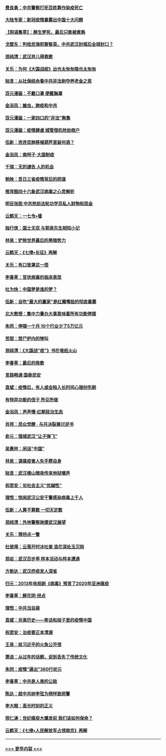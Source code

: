 #### [费良勇：中共警察打死百姓算作染疫死亡](../pages/nsc993/n11919264.md?t=03062132) 
#### [大陆专家：新冠疫情暴露出中国十大问题](../pages/nsc993/n11919187.md?t=03062132) 
#### [【网语集萃】：醉生梦死，最后只能被煮熟](../pages/nsc993/n11918994.md?t=03062132) 
#### [戈壁东：判桂民海抓黎智英，中共武汉封城后全球封口？](../pages/nsc993/n11917982.md?t=03062132) 
#### [郑纯清：武汉弃儿得救歌](../pages/nsc993/n11917881.md?t=03062132) 
#### [关乐：为何《大国战疫》出也太匆匆隐也太匆匆](../pages/nsc993/n11917792.md?t=03062132) 
#### [陆言：从社保结余看中共非法剥夺养老金之恶](../pages/nsc993/n11917084.md?t=03062132) 
#### [双元漫画：不戴口罩 便戴胸罩](../pages/nsc993/n11916447.md?t=03062132) 
#### [金浴凤：蝗虫，肺疫和中共](../pages/nsc993/n11916904.md?t=03062132) 
#### [双元漫画：一家四口的“非法”聚集](../pages/nsc993/n11916378.md?t=03062132) 
#### [双元漫画：疫情肆虐 城管借机抢劫商户](../pages/nsc993/n11916310.md?t=03062132) 
#### [伍新：连连双肺移植葫芦里装何酒？](../pages/nsc993/n11913667.md?t=03062132) 
#### [金浴凤：南柯子·大国制疫](../pages/nsc993/n11913657.md?t=03062132) 
#### [千瑞：天的谴告  人的机会](../pages/nsc993/n11913309.md?t=03062132) 
#### [勉映：吾日三省疫情背后的阴谋](../pages/nsc993/n11913079.md?t=03062132) 
#### [推背图四十六象武汉病毒之心灵解析](../pages/nsc993/n11911761.md?t=03062132) 
#### [明目张胆 中共抢劫法轮功学员私人财物和现金](../pages/nsc993/n11910262.md?t=03062132) 
#### [云鹤天：一七令▪墙](../pages/nsc993/n11910627.md?t=03062132) 
#### [独行侠：国士无双 与郭泉先生相知小记](../pages/nsc993/n11910613.md?t=03062132) 
#### [林泉：铲除世界最后的黑暗势力](../pages/nsc993/n11909320.md?t=03062132) 
#### [云鹤天：《七律▪长征》再解](../pages/nsc993/n11909327.md?t=03062132) 
#### [关乐：有口皆罩这一捂](../pages/nsc993/n11908393.md?t=03062132) 
#### [李春草：官状病毒的临床表现](../pages/nsc993/n11908339.md?t=03062132) 
#### [吐为快：中国梦是谁的梦？](../pages/nsc993/n11906564.md?t=03062132) 
#### [伍新：自吹“最大的赢家”是红魔嘴脸的彻底暴露](../pages/nsc993/n11906407.md?t=03062132) 
#### [北大教授：集中力量办大事意味着所有功能停摆](../pages/nsc993/n11904800.md?t=03062132) 
#### [朱同：停摆一个月 10个行业少了5万亿元](../pages/nsc993/n11904498.md?t=03062132) 
#### [苦胆：焚尸炉内的惨叫](../pages/nsc993/n11904479.md?t=03062132) 
#### [郑纯清：《大国战“疫”》书在堆纸火山](../pages/nsc993/n11904450.md?t=03062132) 
#### [李春草：最后的挽歌](../pages/nsc993/n11904441.md?t=03062132) 
#### [言路畅通 国泰民安](../pages/nsc993/n11904222.md?t=03062132) 
#### [袁斌：疫情后，有人或会陷入长时间心理创伤期](../pages/nsc993/n11901514.md?t=03062132) 
#### [有特异功能的侄子 所见所做](../pages/nsc993/n11901154.md?t=03062132) 
#### [金浴凤：声声慢‧红朝政治生态](../pages/nsc993/n11899553.md?t=03062132) 
#### [肖邦：民众觉醒 · 与共决裂兼讨逆书](../pages/nsc993/n11898435.md?t=03062132) 
#### [俞元：饿城武汉“让子弹飞”](../pages/nsc993/n11898344.md?t=03062132) 
#### [吴惠林：闲话“中国”](../pages/nsc993/n11898182.md?t=03062132) 
#### [林泉：谋瘟疫害人失手葬自身](../pages/nsc993/n11897892.md?t=03062132) 
#### [陆言：武汉楼山暗夜传来地狱嚎声](../pages/nsc993/n11897033.md?t=03062132) 
#### [祝君安：论社会主义“优越性”](../pages/nsc993/n11897005.md?t=03062132) 
#### [理悟：惊闻武汉公安干警感染病毒上千人](../pages/nsc993/n11896947.md?t=03062132) 
#### [伍新：人算不算数 一切天定数](../pages/nsc993/n11893372.md?t=03062132) 
#### [郑纯清：外地警察驰援武汉展望](../pages/nsc993/n11893115.md?t=03062132) 
#### [关乐：猜拐点一瞥](../pages/nsc993/n11893020.md?t=03062132) 
#### [杜彼得：云落开时冰吐鉴 浪花深处玉沉钩](../pages/nsc993/n11892107.md?t=03062132) 
#### [郑岩：武汉百步亭 样本活动与样本遭遇](../pages/nsc993/n11892310.md?t=03062132) 
#### [方能达：武汉疠疫发人深省](../pages/nsc993/n11891376.md?t=03062132) 
#### [归元：2013年电视剧《病毒》预言了2020年亚洲瘟疫](../pages/nsc993/n11891126.md?t=03062132) 
#### [李春草：醉花阴·拐点](../pages/nsc993/n11890567.md?t=03062132) 
#### [理悟：中共当自毙](../pages/nsc993/n11890559.md?t=03062132) 
#### [袁斌：另类历史——笑话和段子里的疫情中国](../pages/nsc993/n11889243.md?t=03062132) 
#### [祝君安：治疫要正本清源](../pages/nsc993/n11889085.md?t=03062132) 
#### [王易：给习近平的火急公开信](../pages/nsc993/n11888225.md?t=03062132) 
#### [萧进：从过年的话题，说到丢失了传统文化](../pages/nsc993/n11887732.md?t=03062132) 
#### [朱同：疫情“逼出”360行状元](../pages/nsc993/n11887678.md?t=03062132) 
#### [李春草：中共是人类的公敌](../pages/nsc993/n11887656.md?t=03062132) 
#### [陈达：就中共树李弦为榜样致网警](../pages/nsc993/n11887625.md?t=03062132) 
#### [李大眼：高光时刻的正义](../pages/nsc993/n11887585.md?t=03062132) 
#### [邢仁涛：世纪瘟疫大爆发前 我们该如何保命？](../pages/nsc993/n11887535.md?t=03062132) 
#### [云鹤天：《七律▪人民解放军占领南京》再解](../pages/nsc993/n11887524.md?t=03062132) 

----
#### [ >>> 更早内容 <<< ](../indexes/nsc993-earlier.md)
